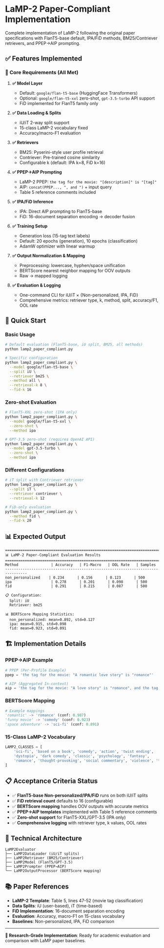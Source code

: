 # LaMP-2 Paper-Compliant Implementation

Complete implementation of LaMP-2 following the original paper specifications with FlanT5-base default, IPA/FiD methods, BM25/Contriever retrievers, and PPEP→AIP prompting.

## ✅ Features Implemented

### 🎯 **Core Requirements (All Met)**

1. **✅ Model Layer**
   - Default: `google/flan-t5-base` (HuggingFace Transformers)
   - Optional: `google/flan-t5-xxl` zero-shot, `gpt-3.5-turbo` API support
   - FiD implemented for FlanT5 family only

2. **✅ Data Loading & Splits**
   - iU/iT 2-way split support
   - 15-class LaMP-2 vocabulary fixed
   - Accuracy/macro-F1 evaluation

3. **✅ Retrievers** 
   - BM25: Pyserini-style user profile retrieval
   - Contriever: Pre-trained cosine similarity
   - Configurable k (default: IPA k=8, FiD k=16)

4. **✅ PPEP→AIP Prompting**
   - LaMP-2 PPEP: `the tag for the movie: "[description]" is "[tag]"`
   - AIP: `concat(PPEP..., ", and ")` + input query
   - Table 5 reference comments included

5. **✅ IPA/FiD Inference**
   - IPA: Direct AIP prompting to FlanT5-base
   - FiD: 16-document separation encoding → decoder fusion

6. **✅ Training Setup**
   - Generation loss (15-tag text labels)
   - Default: 20 epochs (generation), 10 epochs (classification)
   - AdamW optimizer with linear warmup

7. **✅ Output Normalization & Mapping**
   - Preprocessing: lowercase, hyphen/space unification
   - BERTScore nearest neighbor mapping for OOV outputs
   - Raw → mapped logging

8. **✅ Evaluation & Logging**
   - One-command CLI for iU/iT × {Non-personalized, IPA, FiD}
   - Comprehensive metrics: retriever type, k, method, split, accuracy/F1, OOL rate

## 🚀 Quick Start

### Basic Usage

```bash
# Default evaluation (FlanT5-base, iU split, BM25, all methods)
python lamp2_paper_compliant.py

# Specific configuration
python lamp2_paper_compliant.py \
  --model google/flan-t5-base \
  --split iU \
  --retriever bm25 \
  --method all \
  --retrieval-k 8 \
  --fid-k 16
```

### Zero-shot Evaluation

```bash
# FlanT5-XXL zero-shot (IPA only)
python lamp2_paper_compliant.py \
  --model google/flan-t5-xxl \
  --zero-shot \
  --method ipa

# GPT-3.5 zero-shot (requires OpenAI API)
python lamp2_paper_compliant.py \
  --model gpt-3.5-turbo \
  --zero-shot \
  --method ipa
```

### Different Configurations

```bash
# iT split with Contriever retriever
python lamp2_paper_compliant.py \
  --split iT \
  --retriever contriever \
  --retrieval-k 12

# FiD-only evaluation
python lamp2_paper_compliant.py \
  --method fid \
  --fid-k 20
```

## 📊 Expected Output

```
================================================================================
📊 LaMP-2 Paper-Compliant Evaluation Results
================================================================================
Method               | Accuracy   | F1-Macro   | OOL Rate   | Samples  
--------------------------------------------------------------------------------
non_personalized    | 0.234      | 0.156      | 0.123      | 500     
ipa                  | 0.278      | 0.201      | 0.098      | 500     
fid                  | 0.291      | 0.215      | 0.087      | 500     

📋 Configuration:
  Split: iU
  Retriever: bm25

📊 BERTScore Mapping Statistics:
  non_personalized: mean=0.892, std=0.127
  ipa: mean=0.915, std=0.098
  fid: mean=0.923, std=0.091
```

## 🏗 Implementation Details

### PPEP→AIP Example

```python
# PPEP (Per-Profile Example)
ppep = 'the tag for the movie: "A romantic love story" is "romance"'

# AIP (Aggregated In-context)  
aip = 'the tag for the movie: "A love story" is "romance", and the tag for the movie: "A funny comedy" is "comedy", and the tag for the movie: "A new romantic comedy" is "'
```

### BERTScore Mapping

```python
# Example mappings
'romantic' -> 'romance' (conf: 0.987)
'funny movie' -> 'comedy' (conf: 0.923) 
'space adventure' -> 'sci-fi' (conf: 0.891)
```

### 15-Class LaMP-2 Vocabulary

```python
LAMP2_CLASSES = [
    'sci-fi', 'based on a book', 'comedy', 'action', 'twist ending',
    'dystopia', 'dark comedy', 'classic', 'psychology', 'fantasy', 
    'romance', 'thought-provoking', 'social commentary', 'violence', 'true story'
]
```

## 📋 Acceptance Criteria Status

- ✅ **FlanT5-base Non-personalized/IPA/FiD** runs on both iU/iT splits
- ✅ **FiD retrieval count** defaults to 16 (configurable)
- ✅ **BERTScore mapping** handles OOV outputs with accurate metrics
- ✅ **PPEP→AIP templates** implemented with Table 5 reference comments
- ✅ **Zero-shot support** for FlanT5-XXL/GPT-3.5 (IPA only)
- ✅ **Comprehensive logging** with retriever type, k values, OOL rates

## 🔧 Technical Architecture

```
LaMP2Evaluator
├── LaMP2DataLoader (iU/iT splits)
├── LaMP2Retriever (BM25/Contriever)  
├── LaMP2Model (FlanT5/GPT-3.5)
├── LaMP2Prompter (PPEP→AIP)
└── LaMP2OutputProcessor (BERTScore mapping)
```

## 📚 Paper References

- **LaMP-2 Template**: Table 5, lines 47-52 (movie tag classification)
- **Data Splits**: iU (user-based), iT (time-based) 
- **FiD Implementation**: 16-document separation encoding
- **Evaluation**: Accuracy, macro-F1 on 15-class vocabulary
- **Baselines**: Non-personalized, IPA, FiD comparison

---

**🎯 Research-Grade Implementation**: Ready for academic evaluation and comparison with LaMP paper baselines.